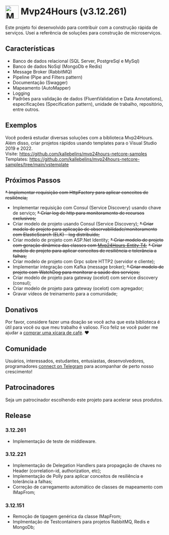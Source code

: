 # <img  style="vertical-align:middle" width="42" height="42" src="/_media/icon.png" alt="Mvp24Hours" /> Mvp24Hours (v3.12.261)
Este projeto foi desenvolvido para contribuir com a construção rápida de serviços. Usei a referência de soluções para construção de microserviços.

## Características
* Banco de dados relacional (SQL Server, PostgreSql e MySql)
* Banco de dados NoSql (MongoDb e Redis)
* Message Broker (RabbitMQ)
* Pipeline (Pipe and Filters pattern)
* Documentação (Swagger)
* Mapeamento (AutoMapper)
* Logging
* Padrões para validação de dados (FluentValidation e Data Annotations), especificações (Specification pattern), unidade de trabalho, repositório, entre outros.

## Exemplos
Você poderá estudar diversas soluções com a biblioteca Mvp24Hours. Além disso, criar projetos rápidos usando templates para o Visual Studio 2019 e 2022.
<br>Visite: https://github.com/kallebelins/mvp24hours-netcore-samples
<br>Templates: https://github.com/kallebelins/mvp24hours-netcore-samples/tree/main/vstemplate

## Próximos Passos
~~* Implementar requisição com HttpFactory para aplicar conceitos de resiliência;~~
* Implementar requisição com Consul (Service Discovery) usando chave de serviço;
~~* Criar log de http para monitoramento de recursos exclusivos;~~
* Criar modelo de projeto usando Consul (Service Discovery);
~~* Criar modelo de projeto para aplicação de observabilidade/monitoramento com ElasticSearch (ELK) - log distribuído;~~
* Criar modelo de projeto com ASP.Net Identity;
~~* Criar modelo de projeto com geração dinâmica das classes com [Mvp24Hours-Entity-T4](https://github.com/kallebelins/mvp24hours-entity-t4);~~
~~* Criar modelo de projeto para aplicar conceitos de resiliência e tolerância a falhas;~~
* Criar modelo de projeto com Grpc sobre HTTP2 (servidor e cliente);
* Implementar integração com Kafka (message broker);
~~* Criar modelo de projeto com WatchDog para monitorar a saúde dos serviços;~~
* Criar modelo de projeto para gateway (ocelot) com service discovery (consul);
* Criar modelo de projeto para gateway (ocelot) com agregador;
* Gravar vídeos de treinamento para a comunidade;

## Donativos
Por favor, considere fazer uma doação se você acha que esta biblioteca é útil para você ou que meu trabalho é valioso. Fico feliz se você puder me ajudar a [comprar uma xícara de café](https://www.paypal.com/donate/?hosted_button_id=EKA2L256GJVQC). :heart:

## Comunidade
Usuários, interessados, estudantes, entusiastas, desenvolvedores, programadores [connect on Telegram](https://t.me/+6_sL0y2TE-ZkMmZh) para acompanhar de perto nosso crescimento!

## Patrocinadores
Seja um patrocinador escolhendo este projeto para acelerar seus produtos.

## Release

### 3.12.261
* Implementação de teste de middleware.

### 3.12.221
* Implementação de Delegation Handlers para propagação de chaves no Header (correlation-id, authorization, etc);
* Implementação de Polly para aplicar conceitos de resiliência e tolerância a falhas;
* Correção de carregamento automático de classes de mapeamento com IMapFrom;

### 3.12.151
* Remoção de tipagem genérica da classe IMapFrom;
* Implmentação de Testcontainers para projetos RabbitMQ, Redis e MongoDb;

